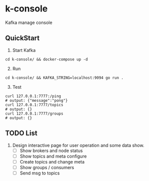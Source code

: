 # k-console
Kafka manage console

## QuickStart
1. Start Kafka
```
cd k-console/ && docker-compose up -d
```
2. Run
```
cd k-console/ && KAFKA_STRING=localhost:9094 go run .
```
3. Test
```
curl 127.0.0.1:7777:/ping
# output: {"message":"pong"}
curl 127.0.0.1:7777/topics
# output: {}
curl 127.0.0.1:7777/groups
# output: {}
```


## TODO List
1. Design interactive page for user operation and some data show.
    - [ ] Show brokers and node status
    - [ ] Show topics and meta configure
    - [ ] Create topics and change meta
    - [ ] Show groups / consumers
    - [ ] Send msg to topics
